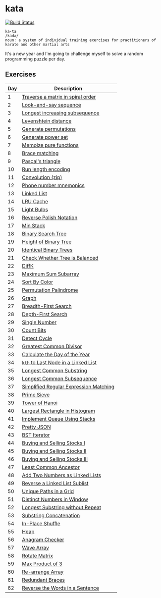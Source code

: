 # kata

[![Build Status](https://travis-ci.org/uncompiled/kata.svg?branch=master)](https://travis-ci.org/uncompiled/kata)

```
ka·ta
/kädə/
noun: a system of individual training exercises for practitioners of karate and other martial arts
```

It's a new year and I'm going to challenge myself to solve a random programming
puzzle per day.

## Exercises

| Day | Description                                                               |
| ----| ------------------------------------------------------------------------- |
| 1   | [Traverse a matrix in spiral order](arrays/spiralOrderMatrix)             |
| 2   | [Look-and-say sequence](strings/lookAndSay)                               |
| 3   | [Longest increasing subsequence](strings/longestIncreasingSubsequence)    |
| 4   | [Levenshtein distance](strings/levenshteinDistance)                       |
| 5   | [Generate permutations](recursion/permutations)                           |
| 6   | [Generate power set](arrays/powerset)                                     |
| 7   | [Memoize pure functions](utils/memoize)                                   |
| 8   | [Brace matching](strings/braceMatching)                                   |
| 9   | [Pascal's triangle](recursion/pascalTriangle)                             |
| 10  | [Run length encoding](strings/runLengthEncoding)                          |
| 11  | [Convolution (zip)](utils/zip)                                            |
| 12  | [Phone number mnemonics](recursion/phoneMnemonics)                        |
| 13  | [Linked List](utils/linkedList)                                           |
| 14  | [LRU Cache](utils/lruCache)                                               |
| 15  | [Light Bulbs](greedy/lightBulbs)                                          |
| 16  | [Reverse Polish Notation](stacks/rpn)                                     |
| 17  | [Min Stack](stacks/minStack)                                              |
| 18  | [Binary Search Tree](utils/binaryTree)                                    |
| 19  | [Height of Binary Tree](utils/binaryTree)                                 |
| 20  | [Identical Binary Trees](utils/binaryTree)                                |
| 21  | [Check Whether Tree is Balanced](utils/binaryTree)                        |
| 22  | [DiffK](arrays/diffk)                                                     |
| 23  | [Maximum Sum Subarray](arrays/maxSumSubarray)                             |
| 24  | [Sort By Color](arrays/sortByColor)                                       |
| 25  | [Permutation Palindrome](strings/permutationPalindrome)                   |
| 26  | [Graph](utils/graph)                                                      |
| 27  | [Breadth-First Search](utils/graph)                                       |
| 28  | [Depth-First Search](utils/graph)                                         |
| 29  | [Single Number](arrays/singleNumber)                                      |
| 30  | [Count Bits](math/countBits)                                              |
| 31  | [Detect Cycle](linkedLists/detectCycle)                                   |
| 32  | [Greatest Common Divisor](math/gcd)                                       |
| 33  | [Calculate the Day of the Year](dates/dayOfYear)                          |
| 34  | [`kth` to Last Node in a Linked List](linkedLists/kthToLastNode)          |
| 35  | [Longest Common Substring](strings/longestCommonSubstring)                |
| 36  | [Longest Common Subsequence](strings/longestCommonSubsequence)            |
| 37  | [Simplified Regular Expression Matching](strings/reMatch)                 |
| 38  | [Prime Sieve](math/primeNumbers)                                          |
| 39  | [Tower of Hanoi](recursion/towerOfHanoi)                                  |
| 40  | [Largest Rectangle in Histogram](stacks/largestRectangleInHistogram)      |
| 41  | [Implement Queue Using Stacks](stacks/queueStack)                         |
| 42  | [Pretty JSON](strings/prettyJSON)                                         |
| 43  | [BST Iterator](trees/iterator)                                            |
| 44  | [Buying and Selling Stocks I](greedy/sellingStocksI)                      |
| 45  | [Buying and Selling Stocks II](arrays/sellingStocksII)                    |
| 46  | [Buying and Selling Stocks III](arrays/sellingStocksIII)                  |
| 47  | [Least Common Ancestor](trees/lca)                                        |
| 48  | [Add Two Numbers as Linked Lists](linkedLists/addTwoNumbers)              |
| 49  | [Reverse a Linked List Sublist](linkedLists/reverseSublist)               |
| 50  | [Unique Paths in a Grid](arrays/uniquePaths)                              |
| 51  | [Distinct Numbers in Window](arrays/distinctNumbers)                      |
| 52  | [Longest Substring without Repeat](strings/longestSubstringWithoutRepeat) |
| 53  | [Substring Concatenation](strings/substringConcatenation)                 |
| 54  | [In-Place Shuffle](arrays/shuffle)                                        |
| 55  | [Heap](utils/heap)                                                        |
| 56  | [Anagram Checker](strings/anagramChecker)                                 |
| 57  | [Wave Array](arrays/waveArray)                                            |
| 58  | [Rotate Matrix](arrays/rotateMatrix)                                      |
| 59  | [Max Product of 3](greedy/maxProductOf3)                                  |
| 60  | [Re-arrange Array](arrays/rearrange)                                      |
| 61  | [Redundant Braces](stacks/redundantBraces)                                |
| 62  | [Reverse the Words in a Sentence](strings/reverseWords)                   |
